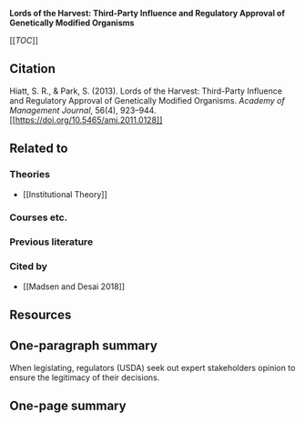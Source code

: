 **Lords of the Harvest: Third-Party Influence and Regulatory Approval of Genetically Modified Organisms**

[[_TOC_]]

## Citation
Hiatt, S. R., & Park, S. (2013). Lords of the Harvest: Third-Party Influence and Regulatory Approval of Genetically Modified Organisms. *Academy of Management Journal*, 56(4), 923–944. [[https://doi.org/10.5465/amj.2011.0128]]

## Related to

### Theories
* [[Institutional Theory]]

### Courses etc.

### Previous literature

### Cited by
* [[Madsen and Desai 2018]]

## Resources

## One-paragraph summary

When legislating, regulators (USDA) seek out expert stakeholders opinion to ensure the legitimacy of their decisions.

## One-page summary